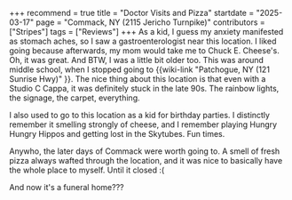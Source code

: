 +++
recommend = true
title = "Doctor Visits and Pizza"
startdate = "2025-03-17"
page = "Commack, NY (2115 Jericho Turnpike)"
contributors = ["Stripes"]
tags = ["Reviews"]
+++
As a kid, I guess my anxiety manifested as stomach aches, so I saw a gastroenterologist near this location. I liked going because afterwards, my mom would take me to Chuck E. Cheese's. Oh, it was great. And BTW, I was a little bit older too. This was around middle school, when I stopped going to {{wiki-link "Patchogue, NY (121 Sunrise Hwy)" }}. The nice thing about this location is that even with a Studio C Cappa, it was definitely stuck in the late 90s. The rainbow lights, the signage, the carpet, everything.

I also used to go to this location as a kid for birthday parties. I distinctly remember it smelling strongly of cheese, and I remember playing Hungry Hungry Hippos and getting lost in the Skytubes. Fun times.

Anywho, the later days of Commack were worth going to. A smell of fresh pizza always wafted through the location, and it was nice to basically have the whole place to myself. Until it closed :(

And now it's a funeral home???
